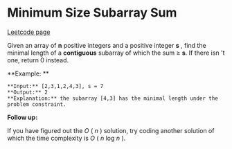 # Minimum Size Subarray Sum
[Leetcode page](https://leetcode.com/problems/minimum-size-subarray-sum/description)

Given an array of **n** positive integers and a positive integer **s** , find
the minimal length of a **contiguous** subarray of which the sum  ≥ **s**. If
there isn 't one, return 0 instead.

**Example:  **

    
    
    **Input:** [2,3,1,2,4,3], s = 7
    **Output:** 2
    **Explanation:** the subarray [4,3] has the minimal length under the problem constraint.

**Follow up:**

If you have figured out the _O_ ( _n_ ) solution, try coding another solution
of which the time complexity is _O_ ( _n_ log _n_ ).

